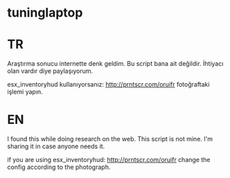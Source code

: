 # tuninglaptop

# TR
Araştırma sonucu internette denk geldim. Bu script bana ait değildir. İhtiyacı olan vardır diye paylaşıyorum. 

esx_inventoryhud kullanıyorsanız:
http://prntscr.com/oruifr
fotoğraftaki işlemi yapın.

# EN
I found this while doing research on the web. This script is not mine. I'm sharing it in case anyone needs it.

if you are using esx_inventoryhud:
http://prntscr.com/oruifr
change the config according to the photograph.

